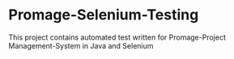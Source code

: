 # Promage-Selenium-Testing

This project contains automated test written for Promage-Project Management-System in Java and Selenium
